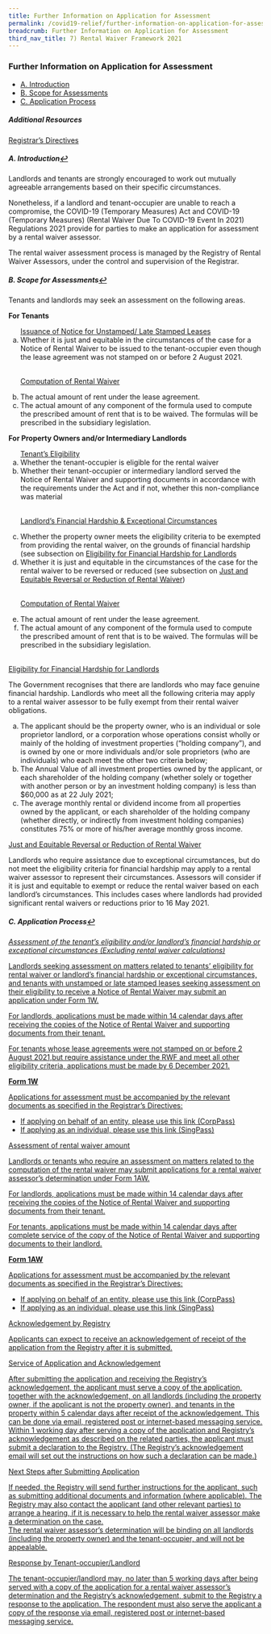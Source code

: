 ```yaml
---
title: Further Information on Application for Assessment
permalink: /covid19-relief/further-information-on-application-for-assessment
breadcrumb: Further Information on Application for Assessment
third_nav_title: 7) Rental Waiver Framework 2021
---
```

### Further Information on Application for Assessment ###

 - <a href="#intro" id="refa">A. Introduction</a>
 - <a href="#scope" id="refb">B. Scope for Assessments</a>
 - <a href="#process" id="refc">C. Application Process</a>

##### Additional Resources ##### 
[Registrar’s Directives](/files/rentalwaiverframework/RWF2021_Registrar_Directives.pdf)

##### <a name="intro">A. Introduction</a><a href="#refa" title="Return to top">↩</a> #####

Landlords and tenants are strongly encouraged to work out mutually agreeable arrangements based on their specific circumstances. 

Nonetheless, if a landlord and tenant-occupier are unable to reach a compromise, the COVID-19 (Temporary Measures) Act and COVID-19 (Temporary Measures) (Rental Waiver Due To COVID-19 Event In 2021) Regulations 2021 provide for parties to  make an application for assessment by a rental waiver assessor. 

The rental waiver assessment process is managed by the Registry of Rental Waiver Assessors, under the control and supervision of the Registrar. 

##### <a name="scope">B. Scope for Assessments</a><a href="#refb" title="Return to top">↩</a> #####

Tenants and landlords may seek an assessment on the following areas. 

<b>For Tenants</b>

<ol style="list-style-type: lower-alpha">
<u>Issuance of Notice for Unstamped/ Late Stamped Leases</u>

<li>Whether it is just and equitable in the circumstances of the case for a Notice of Rental Waiver to be issued to the tenant-occupier even though the lease agreement was not stamped on or before 2 August 2021.</li>

<br><u>Computation of Rental Waiver</u>

<li>The actual amount of rent under the lease agreement. </li>

<li>The actual amount of any component of the formula used to compute the prescribed amount of rent that is to be waived. The formulas will be prescribed in the subsidiary legislation.</li>
</ol>

<b>For Property Owners and/or Intermediary Landlords</b>

<ol style="list-style-type: lower-alpha">
<u>Tenant’s Eligibility</u><br>
 
<li>Whether the tenant-occupier is eligible for the rental waiver</li>

<li>Whether their tenant-occupier or intermediary landlord served the Notice of Rental Waiver and supporting documents in accordance with the requirements under the Act and if not, whether this non-compliance was material</li>

<br><u>Landlord’s Financial Hardship & Exceptional Circumstances</u><br>

<li>Whether the property owner meets the eligibility criteria to be exempted from providing the rental waiver, on the grounds of financial hardship (see subsection on <a href="/covid19-relief/further-information-on-application-for-assessment#landlords">Eligibility for Financial Hardship for Landlords</a> </li>

<li>Whether it is just and equitable in the circumstances of the case for the rental waiver to be reversed or reduced (see subsection on <a href="/covid19-relief/further-information-on-application-for-assessment#just">Just and Equitable Reversal or Reduction of Rental Waiver</a>)</li>

<br><u>Computation of Rental Waiver</u><br>

<li>The actual amount of rent under the lease agreement. </li>

<li>The actual amount of any component of the formula used to compute the prescribed amount of rent that is to be waived. The formulas will be prescribed in the subsidiary legislation. </li>
</ol>

<br><u><a name="landlords">Eligibility for Financial Hardship for Landlords</a></u>

The Government recognises that there are landlords who may face genuine financial hardship. Landlords who meet all the following criteria may apply to a rental waiver assessor to be fully exempt from their rental waiver obligations.

<ol style="list-style-type: lower-alpha">
<li>The applicant should be the property owner, who is an individual or sole proprietor landlord, or a corporation whose operations consist wholly or mainly of the holding of investment properties (“holding company”), and is owned by one or more individuals and/or sole proprietors (who are individuals) who each meet the other two criteria below;</li>

<li>The Annual Value of all investment properties owned by the applicant, or each shareholder of the holding company (whether solely or together with another person or by an investment holding company) is less than $60,000 as at 22 July 2021;</li>

<li>The average monthly rental or dividend income from all properties owned by the applicant, or each shareholder of the holding company (whether directly, or indirectly from investment holding companies) constitutes 75% or more of his/her average monthly gross income.</li>
</ol>
 
<u><a name="just">Just and Equitable Reversal or Reduction of Rental Waiver</a></u> 

Landlords who require assistance due to exceptional circumstances, but do not meet the eligibility criteria for financial hardship may apply to a rental waiver assessor to represent their circumstances. Assessors will consider if it is just and equitable to exempt or reduce the rental waiver based on each landlord’s circumstances. This includes cases where landlords had provided significant rental waivers or reductions prior to 16 May 2021.


##### <a name="process">C. Application Process</a><a href="#refc" title="Return to top">↩</a> #####

<u><i>Assessment of the tenant’s eligibility and/or landlord’s financial hardship or exceptional circumstances (Excluding rental waiver calculations)</i><u>

Landlords seeking assessment on matters related to tenants’ eligibility for rental waiver or landlord’s financial hardship or exceptional circumstances, and tenants with unstamped or late stamped leases seeking assessment on their eligibility to receive a Notice of Rental Waiver  may submit an application under Form 1W.

For landlords, applications must be made within 14 calendar days after receiving the copies of the Notice of Rental Waiver and supporting documents from their tenant.

For tenants whose lease agreements were not stamped on or before 2 August 2021,but require assistance under the RWF and meet all other eligibility criteria, applications must be made by 6 December 2021.

<b> Form 1W</b>

Applications for assessment must be accompanied by the relevant documents as specified in the [Registrar’s Directives](/files/rentalwaiverframework/RWF2021_Registrar_Directives.pdf): 

* If applying on behalf of an entity, please use this link (<a href="https://go.gov.sg/rentalwaiver-application-corppass">CorpPass</a>)
* If applying as an individual, please use this link (<a href="https://go.gov.sg/rentalwaiver-application">SingPass</a>) 

 
<u>Assessment of rental waiver amount</u>

Landlords or tenants who require an assessment on matters related to the computation of the rental waiver may submit applications for a rental waiver assessor’s determination under Form 1AW.

For landlords, applications must be made within 14 calendar days after receiving the copies of the Notice of Rental Waiver and supporting documents from their tenant.

For tenants, applications must be made within 14 calendar days after complete service of the copy of the Notice of Rental Waiver and supporting documents to their landlord. 

<b>Form 1AW</b>
 
Applications for assessment must be accompanied by the relevant documents as specified in the [Registrar’s Directives](/files/rentalwaiverframework/RWF2021_Registrar_Directives.pdf):  

* If applying on behalf of an entity, please use this link (<a href="https://go.gov.sg/rentalwaiver-application-calculations-corppass">CorpPass</a>)
* If applying as an individual, please use this link (<a href="https://go.gov.sg/rentalwaiver-application-calculations">SingPass</a>) 
 

<u>Acknowledgement by Registry</u>

Applicants can expect to receive an acknowledgement of receipt of the application from the Registry after it is submitted.

<u>Service of Application and Acknowledgement</u>

After submitting the application and receiving the Registry’s acknowledgement, the applicant must serve a copy of the application, together with the acknowledgement, on all landlords (including the property owner, if the applicant is not the property owner), and tenants in the property within 5 calendar days after receipt of the acknowledgement. This can be done via email, registered post or internet-based messaging service. Within 1 working day after serving a copy of the application and Registry’s acknowledgement as described on the related parties, the applicant must submit a declaration to the Registry. (The Registry’s acknowledgement email will set out the instructions on how such a declaration can be made.)

<u>Next Steps after Submitting Application</u>

If needed, the Registry will send further instructions for the applicant, such as submitting additional documents and information (where applicable). The Registry may also contact the applicant (and other relevant parties) to arrange a hearing, if it is necessary to help the rental waiver assessor make a determination on the case.  
The rental waiver assessor’s determination will be binding on all landlords (including the property owner) and the tenant-occupier, and will not be appealable. 

<u>Response by Tenant-occupier/Landlord</u>

The tenant-occupier/landlord may, no later than 5 working days after being served with a copy of the application for a rental waiver assessor’s determination and the Registry’s acknowledgement, submit to the Registry a response to the application. The respondent must also serve the applicant a copy of the response via email, registered post or internet-based messaging service.